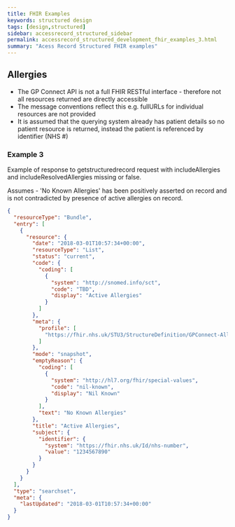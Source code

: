 ```yaml
---
title: FHIR Examples
keywords: structured design
tags: [design,structured]
sidebar: accessrecord_structured_sidebar
permalink: accessrecord_structured_development_fhir_examples_3.html
summary: "Acess Record Structured FHIR examples"
---
```


## Allergies ##

- The GP Connect API is not a full FHIR RESTful interface - therefore not all resources returned are directly accessible
- The message conventions reflect this e.g. fullURLs for individual resources are not provided
- It is assumed that the querying system already has patient details so no patient resource is returned, instead the patient is referenced by identifier (NHS #)

### Example 3 ###

Example of response to getstructuredrecord request with includeAllergies and includeResolvedAllergies missing or false.

Assumes - 'No Known Allergies' has been positively asserted on record and is not contradicted by presence of active allergies on record.

```json
{
  "resourceType": "Bundle",
  "entry": [
    {
      "resource": {
        "date": "2018-03-01T10:57:34+00:00",
        "resourceType": "List",
        "status": "current",
        "code": {
          "coding": [
            {
              "system": "http://snomed.info/sct",
              "code": "TBD",
              "display": "Active Allergies"
            }
          ]
        },
        "meta": {
          "profile": [
            "https://fhir.nhs.uk/STU3/StructureDefinition/GPConnect-Allergy-List-1"
          ]
        },
        "mode": "snapshot",
        "emptyReason": {
          "coding": [
            {
              "system": "http://hl7.org/fhir/special-values",
              "code": "nil-known",
              "display": "Nil Known"
            }
          ],
          "text": "No Known Allergies"
        },
        "title": "Active Allergies",
        "subject": {
          "identifier": {
            "system": "https://fhir.nhs.uk/Id/nhs-number",
            "value": "1234567890"
          }
        }
      }
    }
  ],
  "type": "searchset",
  "meta": {
    "lastUpdated": "2018-03-01T10:57:34+00:00"
  }
}
```
